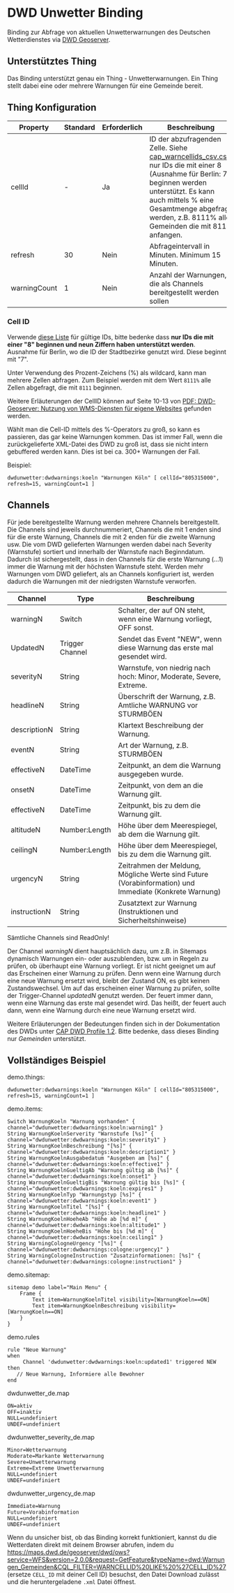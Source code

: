 # DWD Unwetter Binding

Binding zur Abfrage von aktuellen Unwetterwarnungen des Deutschen Wetterdienstes via [DWD Geoserver](https://maps.dwd.de/geoserver/web/).

## Unterstütztes Thing

Das Binding unterstützt genau ein Thing - Unwetterwarnungen.
Ein Thing stellt dabei eine oder mehrere Warnungen für eine Gemeinde bereit.


## Thing Konfiguration

| Property     | Standard | Erforderlich | Beschreibung |
|--------------|---------|----------|-----------------------------------------------------------------------------------------------------------------------------------------------------|
| cellId       | -       | Ja      | ID der abzufragenden Zelle. Siehe [cap_warncellids_csv.csv](https://www.dwd.de/DE/leistungen/opendata/help/warnungen/cap_warncellids_csv.csv "cap_warncellids_csv.csv"), nur IDs die mit einer 8 (Ausnahme für Berlin: 7) beginnen werden unterstützt. Es kann auch mittels % eine Gesamtmenge abgefragt werden, z.B. 8111% alle Gemeinden die mit 8111 anfangen. |
| refresh      | 30      | Nein       | Abfrageintervall in Minuten. Minimum 15 Minuten.                                |
| warningCount | 1       | Nein       | Anzahl der Warnungen, die als Channels bereitgestellt werden sollen                                                |                                                        |

### Cell ID
<!-- See page 10-13 (in German) of https://www.dwd.de/DE/wetter/warnungen_aktuell/objekt_einbindung/einbindung_karten_geodienste.pdf?__blob=publicationFile&v=14 for Cell ID documentation. -->
Verwende [diese Liste](https://www.dwd.de/DE/leistungen/opendata/help/warnungen/cap_warncellids_csv.csv) für gültige IDs, bitte bedenke dass **nur IDs die mit einer "8" beginnen und neun Ziffern haben unterstützt werden**.
Ausnahme für Berlin, wo die ID der Stadtbezirke genutzt wird. Diese beginnt mit "7".

Unter Verwendung des Prozent-Zeichens (%) als wildcard, kann man mehrere Zellen abfragen.
Zum Beispiel werden mit dem Wert `8111%` alle Zellen abgefragt, die mit `8111` beginnen.

Weitere Erläuterungen der CellID können auf Seite 10-13 von [PDF: DWD-Geoserver: Nutzung von WMS-Diensten für eigene Websites](https://www.dwd.de/DE/wetter/warnungen_aktuell/objekt_einbindung/einbindung_karten_geodienste.pdf?__blob=publicationFile&v=14) gefunden werden.

Wählt man die Cell-ID mittels des %-Operators zu groß, so kann es passieren, das gar keine Warnungen kommen.
Das ist immer Fall, wenn die zurückgelieferte XML-Datei des DWD zu groß ist, dass sie nicht intern gebuffered werden kann.
Dies ist bei ca. 300+ Warnungen der Fall.

Beispiel:

```
dwdunwetter:dwdwarnings:koeln "Warnungen Köln" [ cellId="805315000", refresh=15, warningCount=1 ]
```

## Channels

Für jede bereitgestellte Warnung werden mehrere Channels bereitgestellt. 
Die Channels sind jeweils durchnummeriert, Channels die mit 1 enden sind für die erste Warnung, Channels die mit 2 enden für die zweite Warnung usw. 
Die vom DWD gelieferten Warnungen werden dabei nach Severity (Warnstufe) sortiert und innerhalb der Warnstufe nach Beginndatum. 
Dadurch ist sichergestellt, dass in den Channels für die erste Warnung (...1) immer die Warnung mit der höchsten Warnstufe steht. 
Werden mehr Warnungen vom DWD geliefert, als an Channels konfiguriert ist, werden dadurch die Warnungen mit der niedrigsten Warnstufe verworfen.

| Channel      | Type            | Beschreibung                                                                                           |
|--------------|-----------------|--------------------------------------------------------------------------------------------------------|
| warningN     | Switch          | Schalter, der auf ON steht, wenn eine Warnung vorliegt, OFF sonst.                                     |
| UpdatedN     | Trigger Channel | Sendet das Event "NEW", wenn diese Warnung das erste mal gesendet wird.                                |
| severityN    | String          | Warnstufe, von niedrig nach hoch: Minor, Moderate, Severe, Extreme.                                    |
| headlineN    | String          | Überschrift der Warnung, z.B. Amtliche WARNUNG vor STURMBÖEN                                           |
| descriptionN | String          | Klartext Beschreibung der Warnung.                                                                     |
| eventN       | String          | Art der Warnung, z.B. STURMBÖEN                                                                        |
| effectiveN   | DateTime        | Zeitpunkt, an dem die Warnung ausgegeben wurde.                                                        |
| onsetN       | DateTime        | Zeitpunkt, von dem an die Warnung gilt.                                                                |
| effectiveN   | DateTime        | Zeitpunkt, bis zu dem die Warnung gilt.                                                                |
| altitudeN    | Number:Length   | Höhe über dem Meerespiegel, ab dem die Warnung gilt.                                                   |
| ceilingN     | Number:Length   | Höhe über dem Meerespiegel, bis zu dem die Warnung gilt.                                               |
| urgencyN     | String          | Zeitrahmen der Meldung, Mögliche Werte sind Future (Vorabinformation) und Immediate (Konkrete Warnung) |
| instructionN | String          | Zusatztext zur Warnung (Instruktionen und Sicherheitshinweise)                                         |

Sämtliche Channels sind ReadOnly!  

Der Channel _warningN_ dient hauptsächlich dazu, um z.B. in Sitemaps dynamisch Warnungen ein- oder auszublenden, bzw. um in Regeln zu prüfen, ob überhaupt eine Warnung vorliegt. 
Er ist nicht geeignet um auf das Erscheinen einer Warnung zu prüfen. 
Denn wenn eine Warnung durch eine neue Warnung ersetzt wird, bleibt der Zustand ON, es gibt keinen Zustandswechsel. 
Um auf das erscheinen einer Warnung zu prüfen, sollte der Trigger-Channel _updatedN_ genutzt werden. 
Der feuert immer dann, wenn eine Warnung das erste mal gesendet wird. 
Das heißt, der feuert auch dann, wenn eine Warnung durch eine neue Warnung ersetzt wird. 

Weitere Erläuterungen der Bedeutungen finden sich in der Dokumentation des DWDs unter [CAP DWD Profile 1.2](https://www.dwd.de/DE/leistungen/opendata/help/warnungen/cap_dwd_profile_de_pdf.pdf?__blob=publicationFile&v=7).
Bitte bedenke, dass dieses Binding nur *Gemeinden* unterstützt.

## Vollständiges Beispiel

demo.things:

```
dwdunwetter:dwdwarnings:koeln "Warnungen Köln" [ cellId="805315000", refresh=15, warningCount=1 ]
```

demo.items:

```
Switch WarnungKoeln "Warnung vorhanden" { channel="dwdunwetter:dwdwarnings:koeln:warning1" }
String WarnungKoelnServerity "Warnstufe [%s]" { channel="dwdunwetter:dwdwarnings:koeln:severity1" }
String WarnungKoelnBeschreibung "[%s]" { channel="dwdunwetter:dwdwarnings:koeln:description1" }
String WarnungKoelnAusgabedatum "Ausgeben am [%s]" { channel="dwdunwetter:dwdwarnings:koeln:effective1" }
String WarnungKoelnGueltigAb "Warnung gültig ab [%s]" { channel="dwdunwetter:dwdwarnings:koeln:onset1" }
String WarnungKoelnGueltigBis "Warnung gültig bis [%s]" { channel="dwdunwetter:dwdwarnings:koeln:expires1" }
String WarnungKoelnTyp "Warnungstyp [%s]" { channel="dwdunwetter:dwdwarnings:koeln:event1" }
String WarnungKoelnTitel "[%s]" { channel="dwdunwetter:dwdwarnings:koeln:headline1" }
String WarnungKoelnHoeheAb "Höhe ab [%d m]" { channel="dwdunwetter:dwdwarnings:koeln:altitude1" }
String WarnungKoelnHoeheBis "Höhe bis [%d m]" { channel="dwdunwetter:dwdwarnings:koeln:ceiling1" }
String WarningCologneUrgency "[%s]" { channel="dwdunwetter:dwdwarnings:cologne:urgency1" }
String WarningCologneInstruction "Zusatzinformationen: [%s]" { channel="dwdunwetter:dwdwarnings:cologne:instruction1" }
```

demo.sitemap:

```
sitemap demo label="Main Menu" {
    Frame {
        Text item=WarnungKoelnTitel visibility=[WarnungKoeln==ON]
        Text item=WarnungKoelnBeschreibung visibility=[WarnungKoeln==ON]
    }
}
```

demo.rules

```
rule "Neue Warnung"
when
     Channel 'dwdunwetter:dwdwarnings:koeln:updated1' triggered NEW
then
   // Neue Warnung, Informiere alle Bewohner
end 

```
dwdunwetter_de.map

```
ON=aktiv
OFF=inaktiv
NULL=undefiniert
UNDEF=undefiniert
```

dwdunwetter_severity_de.map

```
Minor=Wetterwarnung
Moderate=Markante Wetterwarnung
Severe=Unwetterwarnung
Extreme=Extreme Unwetterwarnung
NULL=undefiniert
UNDEF=undefiniert
```

dwdunwetter_urgency_de.map

```
Immediate=Warnung
Future=Vorabinformation
NULL=undefiniert
UNDEF=undefiniert
```

Wenn du unsicher bist, ob das Binding korrekt funktioniert, kannst du die Wetterdaten direkt mit deinem Browser abrufen, indem du https://maps.dwd.de/geoserver/dwd/ows?service=WFS&version=2.0.0&request=GetFeature&typeName=dwd:Warnungen_Gemeinden&CQL_FILTER=WARNCELLID%20LIKE%20%27CELL_ID%27 (ersetze `CELL_ID` mit deiner Cell ID) besuchst, den Datei Download zulässt und die heruntergeladene `.xml` Datei öffnest.
